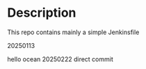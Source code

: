 # Description

This repo contains mainly a simple Jenkinsfile

20250113

hello ocean
20250222
direct commit
